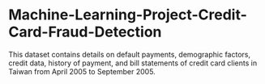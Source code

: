 # Machine-Learning-Project-Credit-Card-Fraud-Detection
This dataset contains details on default payments, demographic factors, credit data, history of payment, and bill statements of credit card clients in Taiwan from April 2005 to September 2005.
